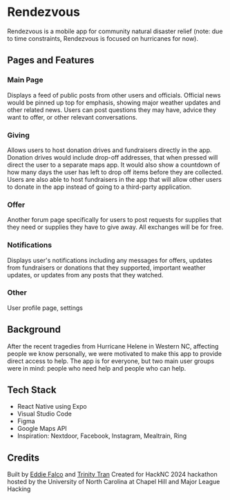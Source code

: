 # Rendezvous
Rendezvous is a mobile app for community natural disaster relief (note: due to time constraints, Rendezvous is focused on hurricanes for now).
## Pages and Features
### Main Page
Displays a feed of public posts from other users and officials. Official news would be pinned up top for emphasis, showing major weather updates and other related news. Users can post questions they may have, advice they want to offer, or other relevant conversations.
### Giving
Allows users to host donation drives and fundraisers directly in the app. Donation drives would include drop-off addresses, that when pressed will direct the user to a separate maps app. It would also show a countdown of how many days the user has left to drop off items before they are collected. Users are also able to host fundraisers in the app that will allow other users to donate in the app instead of going to a third-party application.
### Offer
Another forum page specifically for users to post requests for supplies that they need or supplies they have to give away. All exchanges will be for free.
### Notifications
Displays user's notifications including any messages for offers, updates from fundraisers or donations that they supported, important weather updates, or updates from any posts that they watched.
### Other
User profile page, settings
## Background
After the recent tragedies from Hurricane Helene in Western NC, affecting people we know personally, we were motivated to make this app to provide direct access to help. The app is for everyone, but two main user groups were in mind: people who need help and people who can help.
## Tech Stack
- React Native using Expo
- Visual Studio Code
- Figma
- Google Maps API
- Inspiration: Nextdoor, Facebook, Instagram, Mealtrain, Ring
## Credits
Built by [Eddie Falco](https://github.com/eddiefiv) and [Trinity Tran](https://github.com/trntytrn)
Created for HackNC 2024 hackathon hosted by the University of North Carolina at Chapel Hill and Major League Hacking
